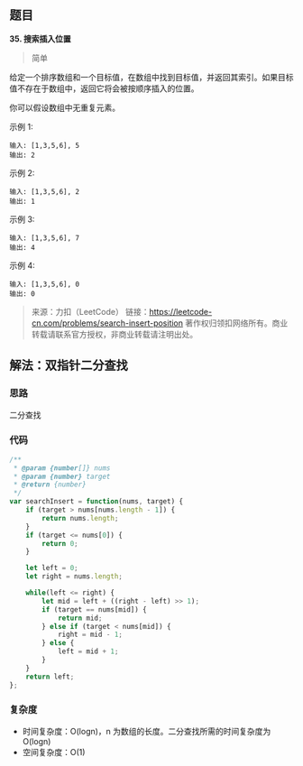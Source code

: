 ## 题目
**35. 搜索插入位置**
>简单

给定一个排序数组和一个目标值，在数组中找到目标值，并返回其索引。如果目标值不存在于数组中，返回它将会被按顺序插入的位置。

你可以假设数组中无重复元素。

示例 1:
```
输入: [1,3,5,6], 5
输出: 2
```
示例 2:
```
输入: [1,3,5,6], 2
输出: 1
```
示例 3:
```
输入: [1,3,5,6], 7
输出: 4
```
示例 4:
```
输入: [1,3,5,6], 0
输出: 0
```
>来源：力扣（LeetCode）
链接：https://leetcode-cn.com/problems/search-insert-position
著作权归领扣网络所有。商业转载请联系官方授权，非商业转载请注明出处。

## 解法：双指针二分查找
### 思路
二分查找

### 代码
```javascript
/**
 * @param {number[]} nums
 * @param {number} target
 * @return {number}
 */
var searchInsert = function(nums, target) {
    if (target > nums[nums.length - 1]) {
        return nums.length;
    }
    if (target <= nums[0]) {
        return 0;
    }

    let left = 0;
    let right = nums.length;

    while(left <= right) {
        let mid = left + ((right - left) >> 1);
        if (target == nums[mid]) {
            return mid;
        } else if (target < nums[mid]) {
            right = mid - 1;
        } else {
            left = mid + 1;
        }
    }
    return left;
};
```
### 复杂度
* 时间复杂度：O(logn)，n 为数组的长度。二分查找所需的时间复杂度为O(logn)
* 空间复杂度：O(1)
